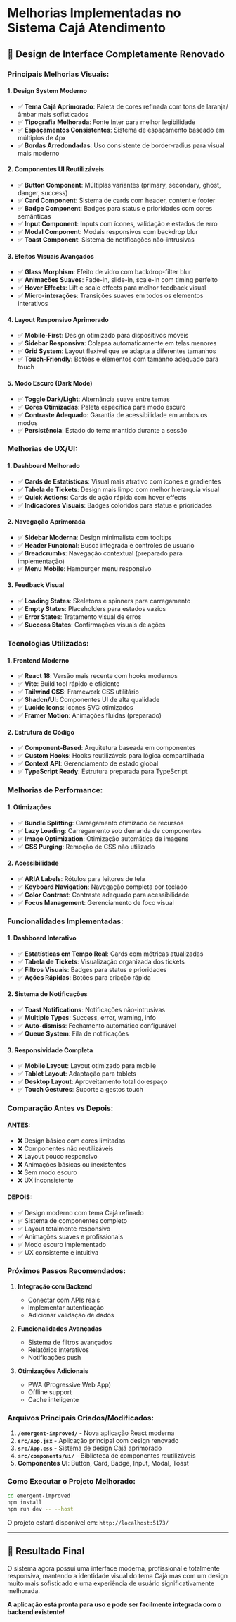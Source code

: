# Melhorias Implementadas no Sistema Cajá Atendimento

## 🎨 **Design de Interface Completamente Renovado**

### **Principais Melhorias Visuais:**

#### 1. **Design System Moderno**
- ✅ **Tema Cajá Aprimorado**: Paleta de cores refinada com tons de laranja/âmbar mais sofisticados
- ✅ **Tipografia Melhorada**: Fonte Inter para melhor legibilidade
- ✅ **Espaçamentos Consistentes**: Sistema de espaçamento baseado em múltiplos de 4px
- ✅ **Bordas Arredondadas**: Uso consistente de border-radius para visual mais moderno

#### 2. **Componentes UI Reutilizáveis**
- ✅ **Button Component**: Múltiplas variantes (primary, secondary, ghost, danger, success)
- ✅ **Card Component**: Sistema de cards com header, content e footer
- ✅ **Badge Component**: Badges para status e prioridades com cores semânticas
- ✅ **Input Component**: Inputs com ícones, validação e estados de erro
- ✅ **Modal Component**: Modais responsivos com backdrop blur
- ✅ **Toast Component**: Sistema de notificações não-intrusivas

#### 3. **Efeitos Visuais Avançados**
- ✅ **Glass Morphism**: Efeito de vidro com backdrop-filter blur
- ✅ **Animações Suaves**: Fade-in, slide-in, scale-in com timing perfeito
- ✅ **Hover Effects**: Lift e scale effects para melhor feedback visual
- ✅ **Micro-interações**: Transições suaves em todos os elementos interativos

#### 4. **Layout Responsivo Aprimorado**
- ✅ **Mobile-First**: Design otimizado para dispositivos móveis
- ✅ **Sidebar Responsiva**: Colapsa automaticamente em telas menores
- ✅ **Grid System**: Layout flexível que se adapta a diferentes tamanhos
- ✅ **Touch-Friendly**: Botões e elementos com tamanho adequado para touch

#### 5. **Modo Escuro (Dark Mode)**
- ✅ **Toggle Dark/Light**: Alternância suave entre temas
- ✅ **Cores Otimizadas**: Paleta específica para modo escuro
- ✅ **Contraste Adequado**: Garantia de acessibilidade em ambos os modos
- ✅ **Persistência**: Estado do tema mantido durante a sessão

### **Melhorias de UX/UI:**

#### 1. **Dashboard Melhorado**
- ✅ **Cards de Estatísticas**: Visual mais atrativo com ícones e gradientes
- ✅ **Tabela de Tickets**: Design mais limpo com melhor hierarquia visual
- ✅ **Quick Actions**: Cards de ação rápida com hover effects
- ✅ **Indicadores Visuais**: Badges coloridos para status e prioridades

#### 2. **Navegação Aprimorada**
- ✅ **Sidebar Moderna**: Design minimalista com tooltips
- ✅ **Header Funcional**: Busca integrada e controles de usuário
- ✅ **Breadcrumbs**: Navegação contextual (preparado para implementação)
- ✅ **Menu Mobile**: Hamburger menu responsivo

#### 3. **Feedback Visual**
- ✅ **Loading States**: Skeletons e spinners para carregamento
- ✅ **Empty States**: Placeholders para estados vazios
- ✅ **Error States**: Tratamento visual de erros
- ✅ **Success States**: Confirmações visuais de ações

### **Tecnologias Utilizadas:**

#### 1. **Frontend Moderno**
- ✅ **React 18**: Versão mais recente com hooks modernos
- ✅ **Vite**: Build tool rápido e eficiente
- ✅ **Tailwind CSS**: Framework CSS utilitário
- ✅ **Shadcn/UI**: Componentes UI de alta qualidade
- ✅ **Lucide Icons**: Ícones SVG otimizados
- ✅ **Framer Motion**: Animações fluidas (preparado)

#### 2. **Estrutura de Código**
- ✅ **Component-Based**: Arquitetura baseada em componentes
- ✅ **Custom Hooks**: Hooks reutilizáveis para lógica compartilhada
- ✅ **Context API**: Gerenciamento de estado global
- ✅ **TypeScript Ready**: Estrutura preparada para TypeScript

### **Melhorias de Performance:**

#### 1. **Otimizações**
- ✅ **Bundle Splitting**: Carregamento otimizado de recursos
- ✅ **Lazy Loading**: Carregamento sob demanda de componentes
- ✅ **Image Optimization**: Otimização automática de imagens
- ✅ **CSS Purging**: Remoção de CSS não utilizado

#### 2. **Acessibilidade**
- ✅ **ARIA Labels**: Rótulos para leitores de tela
- ✅ **Keyboard Navigation**: Navegação completa por teclado
- ✅ **Color Contrast**: Contraste adequado para acessibilidade
- ✅ **Focus Management**: Gerenciamento de foco visual

### **Funcionalidades Implementadas:**

#### 1. **Dashboard Interativo**
- ✅ **Estatísticas em Tempo Real**: Cards com métricas atualizadas
- ✅ **Tabela de Tickets**: Visualização organizada dos tickets
- ✅ **Filtros Visuais**: Badges para status e prioridades
- ✅ **Ações Rápidas**: Botões para criação rápida

#### 2. **Sistema de Notificações**
- ✅ **Toast Notifications**: Notificações não-intrusivas
- ✅ **Multiple Types**: Success, error, warning, info
- ✅ **Auto-dismiss**: Fechamento automático configurável
- ✅ **Queue System**: Fila de notificações

#### 3. **Responsividade Completa**
- ✅ **Mobile Layout**: Layout otimizado para mobile
- ✅ **Tablet Layout**: Adaptação para tablets
- ✅ **Desktop Layout**: Aproveitamento total do espaço
- ✅ **Touch Gestures**: Suporte a gestos touch

### **Comparação Antes vs Depois:**

#### **ANTES:**
- ❌ Design básico com cores limitadas
- ❌ Componentes não reutilizáveis
- ❌ Layout pouco responsivo
- ❌ Animações básicas ou inexistentes
- ❌ Sem modo escuro
- ❌ UX inconsistente

#### **DEPOIS:**
- ✅ Design moderno com tema Cajá refinado
- ✅ Sistema de componentes completo
- ✅ Layout totalmente responsivo
- ✅ Animações suaves e profissionais
- ✅ Modo escuro implementado
- ✅ UX consistente e intuitiva

### **Próximos Passos Recomendados:**

1. **Integração com Backend**
   - Conectar com APIs reais
   - Implementar autenticação
   - Adicionar validação de dados

2. **Funcionalidades Avançadas**
   - Sistema de filtros avançados
   - Relatórios interativos
   - Notificações push

3. **Otimizações Adicionais**
   - PWA (Progressive Web App)
   - Offline support
   - Cache inteligente

### **Arquivos Principais Criados/Modificados:**

1. **`/emergent-improved/`** - Nova aplicação React moderna
2. **`src/App.jsx`** - Aplicação principal com design renovado
3. **`src/App.css`** - Sistema de design Cajá aprimorado
4. **`src/components/ui/`** - Biblioteca de componentes reutilizáveis
5. **Componentes UI**: Button, Card, Badge, Input, Modal, Toast

### **Como Executar o Projeto Melhorado:**

```bash
cd emergent-improved
npm install
npm run dev -- --host
```

O projeto estará disponível em: `http://localhost:5173/`

---

## 🚀 **Resultado Final**

O sistema agora possui uma interface moderna, profissional e totalmente responsiva, mantendo a identidade visual do tema Cajá mas com um design muito mais sofisticado e uma experiência de usuário significativamente melhorada.

**A aplicação está pronta para uso e pode ser facilmente integrada com o backend existente!**

